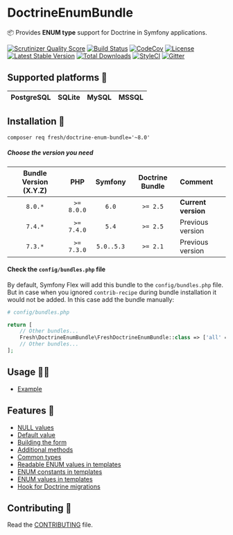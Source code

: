 # DoctrineEnumBundle

📦 Provides **ENUM type** support for Doctrine in Symfony applications.

[![Scrutinizer Quality Score](https://img.shields.io/scrutinizer/g/fre5h/DoctrineEnumBundle.svg?style=flat-square)](https://scrutinizer-ci.com/g/fre5h/DoctrineEnumBundle/)
[![Build Status](https://img.shields.io/github/workflow/status/fre5h/DoctrineEnumBundle/CI/main?style=flat-square)](https://github.com/fre5h/DoctrineEnumBundle/actions?query=workflow%3ACI+branch%3Amain+)
[![CodeCov](https://img.shields.io/codecov/c/github/fre5h/DoctrineEnumBundle.svg?style=flat-square)](https://codecov.io/github/fre5h/DoctrineEnumBundle)
[![License](https://img.shields.io/packagist/l/fresh/doctrine-enum-bundle.svg?style=flat-square)](https://packagist.org/packages/fresh/doctrine-enum-bundle)
[![Latest Stable Version](https://img.shields.io/packagist/v/fresh/doctrine-enum-bundle.svg?style=flat-square)](https://packagist.org/packages/fresh/doctrine-enum-bundle)
[![Total Downloads](https://img.shields.io/packagist/dt/fresh/doctrine-enum-bundle.svg?style=flat-square)](https://packagist.org/packages/fresh/doctrine-enum-bundle)
[![StyleCI](https://styleci.io/repos/6553368/shield?style=flat-square)](https://styleci.io/repos/6553368)
[![Gitter](https://img.shields.io/badge/gitter-join%20chat-brightgreen.svg?style=flat-square)](https://gitter.im/fre5h/DoctrineEnumBundle)

## Supported platforms 🧐

| PostgreSQL | SQLite | MySQL | MSSQL |
|------------|--------|-------|-------|

## Installation 🌱

```composer req fresh/doctrine-enum-bundle='~8.0'```

##### Choose the version you need

| Bundle Version (X.Y.Z) | PHP              | Symfony          | Doctrine Bundle | Comment             |
|:----------------------:|:----------------:|:----------------:|:---------------:|:--------------------|
| `8.0.*`                | `>= 8.0.0`       | `6.0`            | `>= 2.5`        | **Current version** |
| `7.4.*`                | `>= 7.4.0`       | `5.4`            | `>= 2.5`        | Previous version    |
| `7.3.*`                | `>= 7.3.0`       | `5.0..5.3`       | `>= 2.1`        | Previous version    |

#### Check the `config/bundles.php` file

By default, Symfony Flex will add this bundle to the `config/bundles.php` file.
But in case when you ignored `contrib-recipe` during bundle installation it would not be added. In this case add the bundle manually:

```php
# config/bundles.php

return [
    // Other bundles...
    Fresh\DoctrineEnumBundle\FreshDoctrineEnumBundle::class => ['all' => true],
    // Other bundles...
];
```

## Usage 🧑‍🎓

* [Example](./Resources/docs/example_of_using.md "Example")

## Features 🎁

* [NULL values](./Resources/docs/null_values.md "NULL values")
* [Default value](./Resources/docs/default_value.md "Default value")
* [Building the form](./Resources/docs/building_the_form.md "Building the form")
* [Additional methods](./Resources/docs/additional_methods.md "Additional methods")
* [Common types](./Resources/docs/common_types.md "Common types")
* [Readable ENUM values in templates](./Resources/docs/readable_enum_values_in_template.md "Readable ENUM values in templates")
* [ENUM constants in templates](./Resources/docs/enum_constants_in_templates.md "ENUM constants in templates")
* [ENUM values in templates](./Resources/docs/enum_values_in_templates.md "ENUM values in templates")
* [Hook for Doctrine migrations](./Resources/docs/hook_for_doctrine_migrations.md "Hook for Doctrine migrations")

## Contributing 🤝

Read the [CONTRIBUTING](https://github.com/fre5h/DoctrineEnumBundle/blob/master/.github/CONTRIBUTING.md) file.
